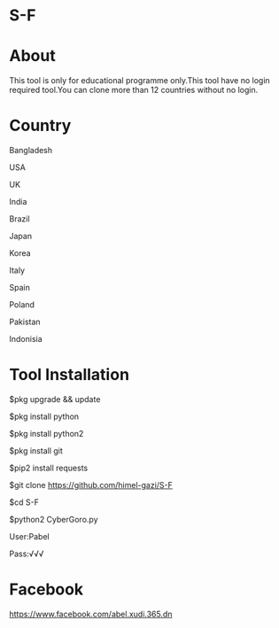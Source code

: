 # S-F


# About

This tool is only for educational programme only.This tool have no login required tool.You can clone more than 12 countries without no login.
# Country

Bangladesh

USA

UK

India

Brazil

Japan

Korea

Italy

Spain

Poland

Pakistan

Indonisia

# Tool Installation

$pkg upgrade && update

$pkg install python

$pkg install python2

$pkg install git

$pip2 install requests

$git clone https://github.com/himel-gazi/S-F

$cd S-F

$python2 CyberGoro.py

User:Pabel

Pass:√√√

# Facebook

https://www.facebook.com/abel.xudi.365.dn
